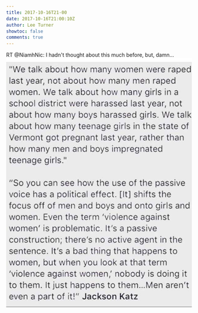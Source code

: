 ```yaml
---
title: 2017-10-16T21-00
date: 2017-10-16T21:00:10Z
author: Lee Turner
showtoc: false
comments: true
---
```


RT @NiamhNic: I hadn't thought about this much before, but, damn... ![](/img/x//920031639748653056-DMK8DO8W0AESfHn.jpg)

